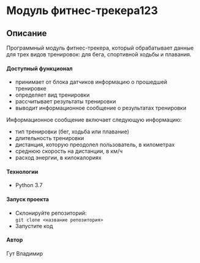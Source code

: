 # Модуль фитнес-трекера123
## Описание

Программный модуль фитнес-трекера, который обрабатывает данные для трех видов тренировок: для бега, спортивной ходьбы и плавания.

#### Доступный функционал

- принимает от блока датчиков информацию о прошедшей тренировке
- определяет вид тренировки
- рассчитывает результаты тренировки
- выводит информационное сообщение о результатах тренировки

Информационное сообщение включает следующую информацию:
- тип тренировки (бег, ходьба или плавание)
- длительность тренировки
- дистанция, которую преодолел пользователь, в километрах
- среднюю скорость на дистанции, в км/ч
- расход энергии, в килокалориях

#### Технологии

- Python 3.7

#### Запуск проекта

- Склонируйте репозиторий:  
``` git clone <название репозитория> ``` 
- Запустите код

#### Автор

Гут Владимир
